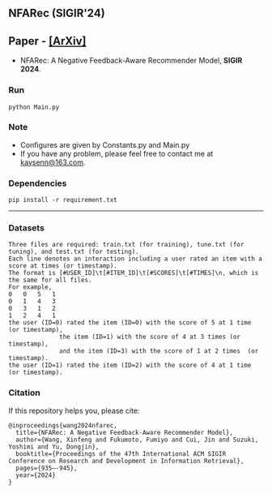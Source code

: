 ## NFARec (SIGIR'24)

## Paper -  [[ArXiv]](https://arxiv.org/pdf/2404.06900)
- NFARec: A Negative Feedback-Aware Recommender Model, **SIGIR 2024**.


### Run
	python Main.py

### Note
* Configures are given by Constants.py and Main.py
* If you have any problem, please feel free to contact me at kaysenn@163.com.

### Dependencies
	pip install -r requirement.txt
___

### Datasets
	Three files are required: train.txt (for training), tune.txt (for tuning), and test.txt (for testing).
	Each line denotes an interaction including a user rated an item with a score at times (or timestamp).
	The format is [#USER_ID]\t[#ITEM_ID]\t[#SCORES]\t[#TIMES]\n, which is the same for all files.
	For example,
	0	0	5	1
	0	1	4	3
	0	3	1	2
	1	2	4	1
	the user (ID=0) rated the item (ID=0) with the score of 5 at 1 time (or timestamp), 
				  the item (ID=1) with the score of 4 at 3 times (or timestamp), 
				  and the item (ID=3) with the score of 1 at 2 times  (or timestamp).
	the user (ID=1) rated the item (ID=2) with the score of 4 at 1 time (or timestamp).


### Citation
If this repository helps you, please cite:

	@inproceedings{wang2024nfarec,
	  title={NFARec: A Negative Feedback-Aware Recommender Model},
	  author={Wang, Xinfeng and Fukumoto, Fumiyo and Cui, Jin and Suzuki, Yoshimi and Yu, Dongjin},
	  booktitle={Proceedings of the 47th International ACM SIGIR Conference on Research and Development in Information Retrieval},
   	  pages={935–-945},
	  year={2024}
	}
